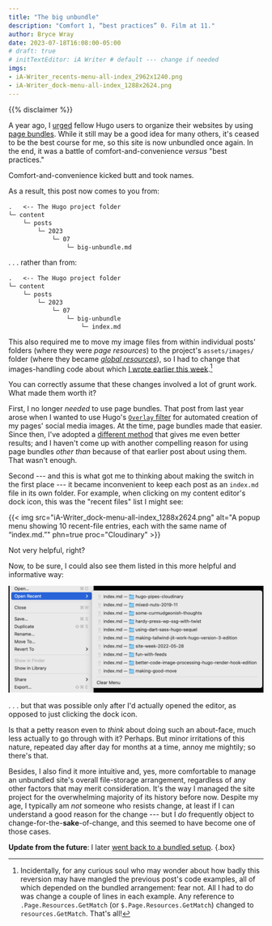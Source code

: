 ```yaml
---
title: "The big unbundle"
description: "Comfort 1, “best practices” 0. Film at 11."
author: Bryce Wray
date: 2023-07-18T16:08:00-05:00
# draft: true
# initTextEditor: iA Writer # default --- change if needed
imgs:
- iA-Writer_recents-menu-all-index_2962x1240.png
- iA-Writer_dock-menu-all-index_1288x2624.png
---
```


{{% disclaimer %}}

A year ago, I [urged](/posts/2022/07/bundling-up-rebuilding-my-hugo-site/) fellow Hugo users to organize their websites by using [page bundles](https://gohugo.io/content-management/page-bundles/). While it still may be a good idea for many others, it's ceased to be the best course for me, so this site is now unbundled once again. In the end, it was a battle of comfort-and-convenience *versus* "best practices."

Comfort-and-convenience kicked butt and took names.

<!--more-->

As a result, this post now comes to you from:

```plaintext
.   <-- The Hugo project folder
└─ content
    └─ posts
        └─ 2023
            └─ 07
                └─ big-unbundle.md
```

. . . rather than from:

```plaintext
.   <-- The Hugo project folder
└─ content
    └─ posts
        └─ 2023
            └─ 07
                └─ big-unbundle
                    └─ index.md
```

This also required me to move my image files from within individual posts' folders (where they were *page resources*) to the project's `assets/images/` folder (where they became *[global resources](https://gohugo.io/hugo-pipes/introduction/)*), so I had to change that images-handling code about which [I wrote earlier this week](/posts/2023/07/hugo-pipes-cloudinary/).[^codeExamples]

[^codeExamples]: Incidentally, for any curious soul who may wonder about how badly this reversion may have mangled the previous post's code examples, all of which depended on the bundled arrangement: fear not. All I had to do was change a couple of lines in each example. Any reference to `.Page.Resources.GetMatch` (or `$.Page.Resources.GetMatch`) changed to `resources.GetMatch`. That's all!

You can correctly assume that these changes involved a lot of grunt work. What made them worth it?

First, I no longer *needed* to use page bundles. That post from last year arose when I wanted to use Hugo's [`Overlay` filter](https://gohugo.io/functions/images/#overlay) for automated creation of my pages' social media images. At the time, page bundles made that easier. Since then, I've adopted a [different method](/posts/2022/10/automated-social-media-images-cloudinary-hugo/) that gives me even better results; and I haven't come up with another compelling reason for using page bundles *other than* because of that earlier post about using them. That wasn't enough.

Second --- and this is what got me to thinking about making the switch in the first place --- it became inconvenient to keep each post as an `index.md` file in its own folder. For example, when clicking on my content editor's dock icon, this was the "recent files" list I might see:

{{< img src="iA-Writer_dock-menu-all-index_1288x2624.png" alt="A popup menu showing 10 recent-file entries, each with the same name of “index.md.”" phn=true proc="Cloudinary" >}}

Not very helpful, right?

Now, to be sure, I could also see them listed in this more helpful and informative way:

![A dropdown menu showing 10 recent-file entries, each with the same name but different paths.](iA-Writer_recents-menu-all-index_2962x1240.png "Cloudinary")

. . . but that was possible only after I'd actually opened the editor, as opposed to just clicking the dock icon.

Is that a petty reason even to *think* about doing such an about-face, much less actually to go through with it? Perhaps. But minor irritations of this nature, repeated day after day for months at a time, annoy me mightily; so there's that.

Besides, I also find it more intuitive and, yes, more comfortable to manage an unbundled site's overall file-storage arrangement, regardless of any other factors that may merit consideration. It's the way I managed the site project for the overwhelming majority of its history before now. Despite my age, I typically am *not* someone who resists change, at least if I can understand a good reason for the change --- but I *do* frequently object to change-for-the-**sake**-of-change, and this seemed to have become one of those cases.

**Update from the future**: I later [went back to a bundled setup](/posts/2023/10/big-rebundle/).
{.box}
